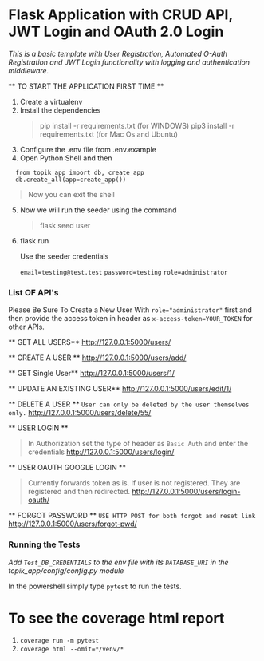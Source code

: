 # Flask Application with CRUD API, JWT Login and OAuth 2.0 Login

_This is a basic template with User Registration, Automated O-Auth Registration and JWT Login functionality with logging and authentication middleware._

** TO START THE APPLICATION FIRST TIME **

1. Create a virtualenv
2. Install the dependencies
   > pip install -r requirements.txt (for WINDOWS)
   > pip3 install -r requirements.txt (for Mac Os and Ubuntu)
3. Configure the .env file from .env.example
4. Open Python Shell and then

```
  from topik_app import db, create_app
  db.create_all(app=create_app())
```

> Now you can exit the shell

5. Now we will run the seeder using the command

   > flask seed user

6. flask run

   Use the seeder credentials

   `email=testing@test.test`
   `password=testing`
   `role=administrator`

### List OF API's

Please Be Sure To Create a New User With `role="administrator"` first and then provide the access token in header as `x-access-token=YOUR_TOKEN` for other APIs.

** GET ALL USERS**
http://127.0.0.1:5000/users/

** CREATE A USER **
http://127.0.0.1:5000/users/add/

** GET Single User**
http://127.0.0.1:5000/users/1/

** UPDATE AN EXISTING USER**
http://127.0.0.1:5000/users/edit/1/

** DELETE A USER **
`User can only be deleted by the user themselves only.`
http://127.0.0.1:5000/users/delete/55/

** USER LOGIN **

> In Authorization set the type of header as `Basic Auth` and enter the credentials
> http://127.0.0.1:5000/users/login/

** USER OAUTH GOOGLE LOGIN **

> Currently forwards token as is. If user is not registered. They are registered and then redirected.
> http://127.0.0.1:5000/users/login-oauth/

** FORGOT PASSWORD **
`USE HTTP POST for both forgot and reset link`
http://127.0.0.1:5000/users/forgot-pwd/

### Running the Tests

_Add `Test_DB_CREDENTIALS` to the env file with its `DATABASE_URI` in the topik_app/config/config.py module_

In the powershell simply type `pytest` to run the tests.

# To see the coverage html report

1. `coverage run -m pytest`
2. `coverage html --omit=*/venv/*`
